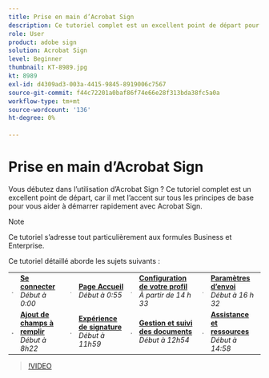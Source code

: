 ```yaml
---
title: Prise en main d’Acrobat Sign
description: Ce tutoriel complet est un excellent point de départ pour les nouveaux expéditeurs dans Adobe Sign
role: User
product: adobe sign
solution: Acrobat Sign
level: Beginner
thumbnail: KT-8989.jpg
kt: 8989
exl-id: d4309ad3-003a-4415-9845-8919006c7567
source-git-commit: f44c72201a0baf86f74e66e28f313bda38fc5a0a
workflow-type: tm+mt
source-wordcount: '136'
ht-degree: 0%

---
```


# Prise en main d’Acrobat Sign

Vous débutez dans l’utilisation d’Acrobat Sign ? Ce tutoriel complet est un excellent point de départ, car il met l’accent sur tous les principes de base pour vous aider à démarrer rapidement avec Acrobat Sign.

>[!NOTE]
>
>Ce tutoriel s’adresse tout particulièrement aux formules Business et Enterprise.

Ce tutoriel détaillé aborde les sujets suivants :

<table style="table-layout:auto">
<tr>
  <td>
    <a href="https://video.tv.adobe.com/v/337151?hidetitle=true">
      <img alt="Image avancée rapide" src="../assets/Stepforward_18.png" />
    </a>
  </td>
  <td>
     <a href="https://video.tv.adobe.com/v/337151?hidetitle=true"><strong>Se connecter</strong></a>
         <br>
        <em>Début à 0:00</em>
    </td>
     <td>
    <a href="https://video.tv.adobe.com/v/337151/?autoplay=true&t=55">
      <img alt="Image avancée rapide" src="../assets/Stepforward_18.png" />
    </a>
  </td>
  <td>
     <a href="https://video.tv.adobe.com/v/337151/?autoplay=true&t=55"><strong>Page Accueil</strong></a>
         <br>
        <em>Début à 0:55</em>
    </td>
    <td>
    <a href="https://video.tv.adobe.com/v/337151/?autoplay=true&t=153">
      <img alt="Image avancée rapide" src="../assets/Stepforward_18.png" />
    </a>
  </td>
  <td>
     <a href="https://video.tv.adobe.com/v/337151/?autoplay=true&t=153"><strong>Configuration de votre profil</strong></a>
        <br>
        <em>À partir de 14 h 33</em>
    </td>
    <td>
    <a href="https://video.tv.adobe.com/v/337151/?autoplay=true&t=272">
      <img alt="Image avancée rapide" src="../assets/Stepforward_18.png" />
    </a>
  </td>
  <td>
     <a href="https://video.tv.adobe.com/v/337151/?autoplay=true&t=272"><strong>Paramètres d’envoi</strong></a>
        <br>
        <em>Début à 16 h 32</em>
    </td>
  </tr>
  <tr>
    <td>
    <a href="https://video.tv.adobe.com/v/337151/?autoplay=true&t=551">
      <img alt="Image avancée rapide" src="../assets/Stepforward_18.png" />
    </a>
  </td>
  <td>
     <a href="https://video.tv.adobe.com/v/337151/?autoplay=true&t=551"><strong>Ajout de champs à remplir</strong></a>
         <br>
        <em>Début à 8h22</em>
    </td>
    <td>
    <a href="https://video.tv.adobe.com/v/337151/?autoplay=true&t=719">
      <img alt="Image avancée rapide" src="../assets/Stepforward_18.png" />
    </a>
  </td>
  <td>
     <a href="https://video.tv.adobe.com/v/337151/?autoplay=true&t=719"><strong>Expérience de signature</strong></a>
        <br>
        <em>Début à 11h59</em>
    </td>
    <td>
    <a href="https://video.tv.adobe.com/v/337151/?autoplay=true&t=774">
      <img alt="Image avancée rapide" src="../assets/Stepforward_18.png" />
    </a>
  </td>
  <td>
     <a href="https://video.tv.adobe.com/v/337151/?autoplay=true&t=774"><strong>Gestion et suivi des documents</strong></a>
        <br>
        <em>Début à 12h54</em>
    </td>
    <td>
    <a href="https://video.tv.adobe.com/v/337151/?autoplay=true&t=898">
      <img alt="Image avancée rapide" src="../assets/Stepforward_18.png" />
    </a>
  </td>
  <td>
     <a href="https://video.tv.adobe.com/v/337151/?autoplay=true&t=898"><strong>Assistance et ressources</strong></a>
        <br>
        <em>Début à 14:58</em>
    </td>
  </tr>
  </table>

>[!VIDEO](https://video.tv.adobe.com/v/337151?hidetitle=true)
